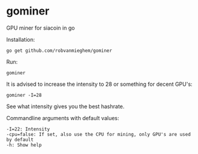 # gominer
GPU miner for siacoin in go


Installation:
```
go get github.com/robvanmieghem/gominer
```

Run:
```
gominer
```

It is advised to increase the intensity to 28 or something for decent GPU's:
```
gominer -I=28
```
See what intensity gives you the best hashrate.

Commandline arguments with default values:
```
-I=22: Intensity
-cpu=false: If set, also use the CPU for mining, only GPU's are used by default
-h: Show help
```
